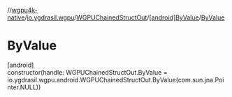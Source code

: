 //[wgpu4k-native](../../../../index.md)/[io.ygdrasil.wgpu](../../index.md)/[WGPUChainedStructOut](../index.md)/[[android]ByValue](index.md)/[ByValue](-by-value.md)

# ByValue

[android]\
constructor(handle: WGPUChainedStructOut.ByValue = io.ygdrasil.wgpu.android.WGPUChainedStructOut.ByValue(com.sun.jna.Pointer.NULL))
